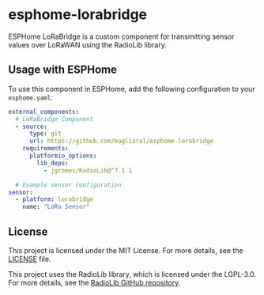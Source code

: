 # esphome-lorabridge

ESPHome LoRaBridge is a custom component for transmitting sensor values over LoRaWAN using the RadioLib library.

## Usage with ESPHome

To use this component in ESPHome, add the following configuration to your `esphome.yaml`:

```yaml
external_components:
  # LoRaBridge Component
  - source:
      type: git
      url: https://github.com/magliaral/esphome-lorabridge
    requirements:
      platformio_options:
        lib_deps: 
          - jgromes/RadioLib@^7.1.1

  # Example sensor configuration
sensor:
  - platform: lorabridge
    name: "LoRa Sensor"
```

## License
This project is licensed under the MIT License.
For more details, see the [LICENSE](LICENSE) file.

This project uses the RadioLib library, which is licensed under the LGPL-3.0.
For more details, see the [RadioLib GitHub repository](https://github.com/jgromes/RadioLib).
